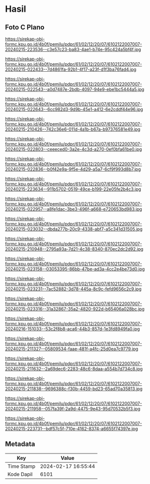 # Hasil

## Foto C Plano

https://sirekap-obj-formc.kpu.go.id/4b0f/pemilu/pdpr/61/02/12/20/07/6102122007007-20240215-223536--c3e57c23-ba83-4ae1-b74e-95c424a5bf4f.jpg

https://sirekap-obj-formc.kpu.go.id/4b0f/pemilu/pdpr/61/02/12/20/07/6102122007007-20240215-022433--7d4861fa-92b1-4f17-a23f-d1f3ba76fad4.jpg

https://sirekap-obj-formc.kpu.go.id/4b0f/pemilu/pdpr/61/02/12/20/07/6102122007007-20240215-022543--a0d7487e-2bdb-4097-94e9-ebe1bc5444a5.jpg

https://sirekap-obj-formc.kpu.go.id/4b0f/pemilu/pdpr/61/02/12/20/07/6102122007007-20240215-022643--6cc982d3-9d9b-45e1-a412-6e2cddf44e96.jpg

https://sirekap-obj-formc.kpu.go.id/4b0f/pemilu/pdpr/61/02/12/20/07/6102122007007-20240215-210426--742c36e6-011d-4a1b-b67a-b97376581e49.jpg

https://sirekap-obj-formc.kpu.go.id/4b0f/pemilu/pdpr/61/02/12/20/07/6102122007007-20240215-022803--ceeeced0-3a2e-4c3d-a270-0ef0bfa61be0.jpg

https://sirekap-obj-formc.kpu.go.id/4b0f/pemilu/pdpr/61/02/12/20/07/6102122007007-20240215-022836--b0f42e9a-9f5e-4d29-a5a7-6cf9f993d8b7.jpg

https://sirekap-obj-formc.kpu.go.id/4b0f/pemilu/pdpr/61/02/12/20/07/6102122007007-20240215-223634--911b5702-0519-49ce-b199-22e05fe2b4c3.jpg

https://sirekap-obj-formc.kpu.go.id/4b0f/pemilu/pdpr/61/02/12/20/07/6102122007007-20240215-022957--a8fe1dac-3be3-496f-a668-e720653bd983.jpg

https://sirekap-obj-formc.kpu.go.id/4b0f/pemilu/pdpr/61/02/12/20/07/6102122007007-20240215-023032--dbda277b-20c9-4338-abf7-a5c341d31505.jpg

https://sirekap-obj-formc.kpu.go.id/4b0f/pemilu/pdpr/61/02/12/20/07/6102122007007-20240215-210948--2795a93a-7d21-4c38-8340-870ec2dc2d92.jpg

https://sirekap-obj-formc.kpu.go.id/4b0f/pemilu/pdpr/61/02/12/20/07/6102122007007-20240215-023158--03053395-86bb-47be-ad3a-4cc2e4be73d0.jpg

https://sirekap-obj-formc.kpu.go.id/4b0f/pemilu/pdpr/61/02/12/20/07/6102122007007-20240215-023231--7ac52882-3d78-445a-8c9c-fefd9656c2c9.jpg

https://sirekap-obj-formc.kpu.go.id/4b0f/pemilu/pdpr/61/02/12/20/07/6102122007007-20240215-023316--31a32867-35a2-4820-922d-b65406a028bc.jpg

https://sirekap-obj-formc.kpu.go.id/4b0f/pemilu/pdpr/61/02/12/20/07/6102122007007-20240216-151033--53c2f8b8-aca6-44b3-857d-1e3fd8949fa0.jpg

https://sirekap-obj-formc.kpu.go.id/4b0f/pemilu/pdpr/61/02/12/20/07/6102122007007-20240215-211327--05809534-faae-481f-a4fc-25d0ea7c9779.jpg

https://sirekap-obj-formc.kpu.go.id/4b0f/pemilu/pdpr/61/02/12/20/07/6102122007007-20240215-211632--2a69dec6-2283-48c6-8daa-a554b7d734c8.jpg

https://sirekap-obj-formc.kpu.go.id/4b0f/pemilu/pdpr/61/02/12/20/07/6102122007007-20240215-211838--9696388c-f30b-4459-bd23-65ad70a35813.jpg

https://sirekap-obj-formc.kpu.go.id/4b0f/pemilu/pdpr/61/02/12/20/07/6102122007007-20240215-211958--057fa39f-2a9d-4475-9e43-95d70532b5f3.jpg

https://sirekap-obj-formc.kpu.go.id/4b0f/pemilu/pdpr/61/02/12/20/07/6102122007007-20240215-223731--bdf57c5f-710e-4162-8374-a6655f74397e.jpg


## Metadata

| Key        | Value               |
| ---------- | ------------------- |
| Time Stamp | 2024-02-17 16:55:44 |
| Kode Dapil | 6101                |



